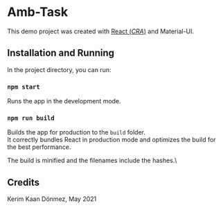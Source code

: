 # Amb-Task

This demo project was created with [React (*CRA*)](https://github.com/facebook/create-react-app) and Material-UI. 

## Installation and Running

In the project directory, you can run:

### `npm start`

Runs the app in the development mode.

### `npm run build`

Builds the app for production to the `build` folder.\
It correctly bundles React in production mode and optimizes the build for the best performance.

The build is minified and the filenames include the hashes.\


## Credits

Kerim Kaan Dönmez, May 2021
